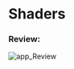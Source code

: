 # Shaders

### Review:

![app_Review](https://github.com/memxr1es/Shaders/assets/74443799/4e27631a-ca17-4b99-b829-3a4398aa945b)


